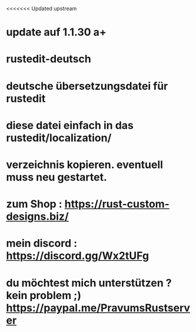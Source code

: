 <<<<<<< Updated upstream
# update auf 1.1.30 a+
# rustedit-deutsch
# deutsche übersetzungsdatei für rustedit
# diese datei einfach in das rustedit/localization/ 
# verzeichnis kopieren. eventuell muss neu gestartet.
# zum Shop : https://rust-custom-designs.biz/
# mein discord :  https://discord.gg/Wx2tUFg
# du möchtest mich unterstützen ? kein problem ;) https://paypal.me/PravumsRustserver





